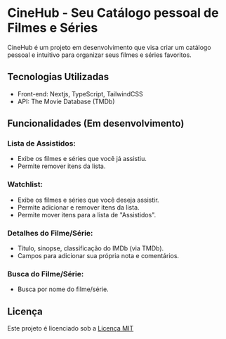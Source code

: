 # CineHub - Seu Catálogo pessoal de Filmes e Séries

CineHub é um projeto em desenvolvimento que visa criar um catálogo pessoal e intuitivo para organizar seus filmes e séries favoritos.

## Tecnologias Utilizadas
- Front-end: Nextjs, TypeScript, TailwindCSS
- API: The Movie Database (TMDb)



## Funcionalidades (Em desenvolvimento)

### Lista de Assistidos:
- Exibe os filmes e séries que você já assistiu.
- Permite remover itens da lista.
### Watchlist:
- Exibe os filmes e séries que você deseja assistir.
- Permite adicionar e remover itens da lista.
- Permite mover itens para a lista de "Assistidos".
### Detalhes do Filme/Série:
- Título, sinopse, classificação do IMDb (via TMDb).
- Campos para adicionar sua própria nota e comentários.
### Busca do Filme/Série:
- Busca por nome do filme/série.

## Licença

Este projeto é licenciado sob a [Licença MIT](https://choosealicense.com/licenses/mit/)


